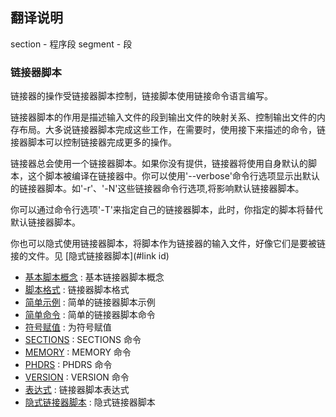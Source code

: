 ## 翻译说明
section - 程序段
segment - 段

### 链接器脚本
链接器的操作受链接器脚本控制，链接脚本使用链接命令语言编写。

链接器脚本的作用是描述输入文件的段到输出文件的映射关系、控制输出文件的内存布局。大多说链接器脚本完成这些工作，在需要时，使用接下来描述的命令，链接器脚本可以控制链接器完成更多的操作。

链接器总会使用一个链接器脚本。如果你没有提供，链接器将使用自身默认的脚本，这个脚本被编译在链接器中。你可以使用'--verbose'命令行选项显示出默认的链接器脚本。如'-r'、'-N'这些链接器命令行选项,将影响默认链接器脚本。

你可以通过命令行选项'-T'来指定自己的链接器脚本，此时，你指定的脚本将替代默认链接器脚本。

你也可以隐式使用链接器脚本，将脚本作为链接器的输入文件，好像它们是要被链接的文件。见 [隐式链接器脚本](#link id)
- [基本脚本概念](#link_id) : 基本链接器脚本概念
- [脚本格式](#link_id) : 链接器脚本格式
- [简单示例](#link_id) : 简单的链接器脚本示例
- [简单命令](#link_id) : 简单的链接器脚本命令
- [符号赋值](#link_id) : 为符号赋值
- [SECTIONS](#link_id) : SECTIONS 命令
- [MEMORY](#link_id) : MEMORY 命令
- [PHDRS](#link_id) : PHDRS 命令
- [VERSION](#link_id) : VERSION 命令
- [表达式](#link_id) : 链接器脚本表达式
- [隐式链接器脚本](#link_id) : 隐式链接器脚本
